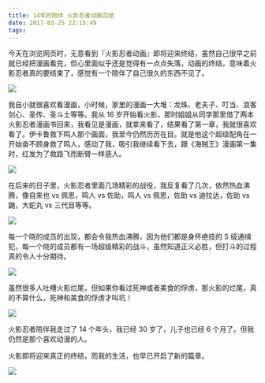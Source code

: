```yaml
---
title: 14年的陪伴 火影忍者动画完结 
date: 2017-03-25 22:15:49
tags:
---
```


今天在浏览网页时，无意看到『火影忍者动画』即将迎来终结，虽然自己很早之前就已经把漫画看完，但心里面似乎还是觉得有一点点失落，动画的终结，意味着火影忍者真的要结束了，感觉有一个陪伴了自己很久的东西不见了。

<!-- more -->

![](media/14904493556262/14904499826806.jpg)

我自小就很喜欢看漫画，小时候，家里的漫画一大堆：龙珠、老夫子、叮当、浪客剑心、圣传、圣斗士等等。我从 16 岁开始看火影，那时姐姐从同学那里借了两本火影忍者漫画书回来，我看见是漫画，就拿来看了，结果看了第一章，我就很喜欢看了。伊卡鲁救下鸣人那个画面，我至今仍然历历在目。就是他这个超级配角在一开始奋不顾身救了鸣人，感动了我，吸引我继续看下去，跟《海贼王》漫画第一集时，红发为了救路飞而断臂一样感人。

![](media/14904493556262/14904504479801.jpg)


在后来的日子里，火影忍者里面几场精彩的战役，我反复看了几次，依然热血沸腾，像自来也 vs 佩恩，鸣人 vs 佐助，鸣人 vs 佩恩，佐助 vs 迪拉达，佐助 vs 鼬，大蛇丸 vs 三代目等等。

![](media/14904493556262/14904509419170.jpg)


每一个晓的成员的出现，都会令我热血沸腾，因为他们都是身怀绝技的 S 级通缉犯，每一个晓的成员都有一场超级精彩的战斗，虽然知道正义必胜，但打斗的过程真的令人十分期待。


![](media/14904493556262/14904510931601.jpg)


虽然很多人吐槽火影烂尾，但如果你看过死神或者美食的俘虏，那火影的烂尾，真的不算什么，死神和美食的俘虏才叫坑！

![](media/14904493556262/14904512223752.jpg)


火影忍者陪伴我走过了 14 个年头，我已经 30 岁了，儿子也已经 6 个月了。但我仍然是那个喜欢动漫的人。

火影即将迎来真正的终结，而我的生活，也早已开启了新的篇章。

![](media/14904493556262/14904513091922.jpg)



